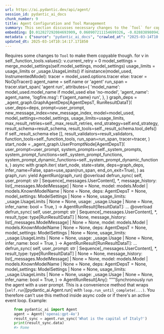 ```yaml
---
url: https://ai.pydantic.dev/api/agent/
session_id: pydantic_ai_docs
chunk_number: 9
title: Agent Configuration and Tool Management
summary: This section discusses necessary changes to the `Tool` for copyability, sets initial values for function tools, merges model settings, and establishes usage limits. It also includes the initialization of a tracer for monitoring the agent run and prepares the graph dependencies required for executing agent tasks.
embedding: [0.012827292084693909, 0.060907211154699326, -0.028838980942964554, -0.029534166678786278, -0.00590907596051693, 0.03814549371600151, 0.035387177020311356, 0.042339034378528595, 0.025452755391597748, -0.013287010602653027, -0.007658252026885748, 0.005034487694501877, -0.022593524307012558, -0.029422039166092873, 0.004412184469401836, -0.04366212710738182, -0.05054670572280884, -0.011279943399131298, -0.00278214318677783, -0.00040996316238306463, 0.0047822026535868645, -0.017917843535542488, 0.0013265986926853657, 0.0386837013065815, -0.029735993593931198, 0.0008752888534218073, -0.032292481511831284, 0.05561482906341553, -0.032314907759428024, -0.006284700240939856, -0.009059835225343704, -0.020048249512910843, -0.014643743634223938, -0.05081580951809883, 0.017502974718809128, 0.0191512368619442, 0.034176211804151535, 0.02673099935054779, -0.01860181614756584, 0.022548673674464226, -0.005679216235876083, -0.06965309381484985, 0.01385885663330555, 0.01060157734900713, 0.013062757439911366, 0.011207060888409615, 0.0072097452357411385, 0.01753661222755909, 0.051712822169065475, 0.0027064576279371977, -0.037405457347631454, 0.016269581392407417, 0.028211072087287903, 0.001070108963176608, -0.01879242993891239, -0.03444531559944153, 0.03433318808674812, 0.00909347366541624, -0.04218205437064171, -0.027201931923627853, 0.015125888399779797, -0.02185348980128765, 0.0066771432757377625, 0.029713569208979607, -0.03980496898293495, 0.021965615451335907, 0.01059036422520876, 0.05095035955309868, -0.02039584144949913, 0.006464102771133184, 0.01385885663330555, 0.02164044789969921, -0.029668718576431274, -0.02077707275748253, -0.023927832022309303, 0.018814856186509132, 0.035970237106084824, 0.04034317657351494, 0.013825219124555588, -0.00290688406676054, 0.012165743857622147, -0.027381334453821182, -0.02222350612282753, 0.02919778600335121, -0.019207298755645752, -0.009620469063520432, -0.06723115593194962, -0.037629712373018265, -0.005881044082343578, -0.05767796188592911, 0.029332337900996208, 0.0224253349006176, 0.006615473888814449, 0.01690870337188244, 0.07727770507335663, 0.04978424310684204, -0.02162923477590084, 0.011885427869856358, 0.03747273609042168, 0.05691549926996231, 0.020317353308200836, -0.024353913962841034, -0.05574938282370567, -0.016863852739334106, -0.009435459971427917, 0.0066771432757377625, -0.006828514393419027, 0.017390847206115723, -0.019431551918387413, 0.0047121234238147736, -0.02735890820622444, 0.0220441035926342, -0.02791954204440117, -0.009441065602004528, -0.01892698183655739, -0.048259321600198746, 0.008342224173247814, -0.032942816615104675, -0.005031684413552284, -0.031103938817977905, -0.026843126863241196, 0.007456423714756966, -0.026215216144919395, -0.023748429492115974, 0.04236145690083504, -0.008258129470050335, -0.026237642392516136, -0.034557443112134933, 0.01731235906481743, 0.0039552683010697365, 0.012726377695798874, -0.018220584839582443, -0.010517481714487076, 0.042765114456415176, -0.003641313873231411, 0.012905780225992203, -0.05440386384725571, -0.00825252290815115, -0.03877340257167816, 0.03529747575521469, -0.0383024737238884, -0.003910417668521404, -0.03195610269904137, -0.00297976634465158, -0.029220212250947952, 0.05382080376148224, -0.09535252302885056, 0.01293941866606474, -0.0808657556772232, 0.011369644664227962, 0.00764143280684948, -0.017805716022849083, -0.01385885663330555, 0.025430329144001007, 0.02120315469801426, 0.013892495073378086, -0.020552819594740868, 0.02428663708269596, -0.0005003652768209577, -0.0260806642472744, -0.05104006081819534, -0.0012116688303649426, -0.012670313939452171, -0.022088954225182533, -0.024757569655776024, -0.05978594347834587, 0.008751487359404564, -0.010708097368478775, -0.026260066777467728, -0.024981822818517685, 0.011268731206655502, 0.0011282747145742178, -0.016830213367938995, 0.026192791759967804, 0.03937888890504837, -0.05992049351334572, -0.005668003577739, -0.021360130980610847, -0.00683972705155611, -0.02484727092087269, -0.0029461283702403307, -0.010730522684752941, -0.022324420511722565, -0.0046728793531656265, -0.06283579021692276, -0.0012067633215337992, 0.0036973771639168262, 0.01438585203140974, -0.011661173775792122, 0.011773301288485527, 0.0366654209792614, 0.03937888890504837, 0.04076926037669182, -0.00581376813352108, -0.056601546704769135, -0.010063368827104568, 0.04758656024932861, -0.03529747575521469, 0.01814209669828415, 0.006380007602274418, -0.016561109572649002, -0.0021346115972846746, 0.029623867943882942, -0.01691991463303566, 0.04655499383807182, -0.01777207851409912, 0.010741735808551311, -0.004958802368491888, -0.011549047194421291, -0.010125039145350456, 0.030543306842446327, 0.0001997256331378594, 0.0015837892424315214, 0.013320649042725563, 0.010029731318354607, -0.0049784244038164616, -0.020653733983635902, 0.001316787675023079, -0.00728823384270072, 0.02266080118715763, 0.0031507594976574183, 0.009755020961165428, -0.011885427869856358, -0.020025823265314102, 0.012950630858540535, 0.038481876254081726, -0.005362458061426878, -0.049873944371938705, -0.03197852894663811, 0.049649693071842194, 0.02083313651382923, -0.016381707042455673, 0.01609017699956894, -0.018613027408719063, 0.07696375250816345, -0.004894329234957695, 0.04103836417198181, 0.014677382074296474, 0.02879413031041622, -0.03919948637485504, -0.005819374229758978, 0.02327749691903591, 0.02082192339003086, -0.030745133757591248, 0.008274948224425316, 0.0226159505546093, 0.007265808526426554, -0.015024974010884762, 0.033974383026361465, 0.015619246289134026, 0.023210221901535988, -0.05202677845954895, -0.023142945021390915, -0.04839387163519859, -0.017603887245059013, 0.00550261652097106, 0.005208284128457308, 0.007310659158974886, -0.02569943480193615, -0.010870681144297123, 0.04420033469796181, -0.005197071470320225, -0.006733207032084465, 0.019655806943774223, 0.008202066645026207, 0.011150998063385487, 0.040455304086208344, -0.04406578466296196, 0.04155414551496506, 0.01996976137161255, 0.030274203047156334, 0.02347932569682598, 0.033570725470781326, -0.035970237106084824, -0.05386565625667572, -0.015630459412932396, 0.06216302886605263, 0.035005949437618256, -0.021909551694989204, -0.01836634986102581, -0.055390577763319016, 0.03520777449011803, 0.0036244948860257864, 0.03424348682165146, 0.014912847429513931, -0.00159360037650913, -0.03899765759706497, -0.0004260813584551215, -0.008089940063655376, 0.025206075981259346, -0.04061228036880493, 0.01689749024808407, 0.06494376808404922, 0.01458768080919981, 0.020115526393055916, -0.03144032135605812, 0.013186097145080566, 0.018848493695259094, -0.009222419001162052, 0.0074227857403457165, 0.03146274387836456, 0.016191091388463974, 0.02486969716846943, -0.014767083339393139, 0.01813088357448578, 0.01417281199246645, -0.02323264628648758, -0.030094800516963005, 0.03141789510846138, -0.005920288618654013, -0.009889572858810425, 0.07965479046106339, -0.020440692082047462, -0.0023546600714325905, 0.0448506698012352, -0.03794366866350174, 0.02489212155342102, 0.010517481714487076, 0.031507596373558044, 0.001335008186288178, -0.026417044922709465, 0.016078965738415718, 0.014195237308740616, -0.010859468020498753, -0.02675342559814453, -0.005034487694501877, 0.02549760602414608, -0.015765011310577393, -0.04301179200410843, 0.0718059241771698, -0.01161632314324379, -0.038257621228694916, -0.023905407637357712, 0.004869100637733936, 0.06220787763595581, 0.02489212155342102, -0.002131808316335082, -0.029040809720754623, 0.0539105050265789, 0.03298766911029816, -0.018220584839582443, 0.01939791440963745, -0.054359011352062225, -0.008482382632791996, 0.005401702597737312, 0.04668954759836197, 0.021057389676570892, 0.02897353284060955, -0.005471781827509403, 0.025183651596307755, 0.010074581950902939, 0.018814856186509132, 0.014677382074296474, 0.04467126727104187, -0.015024974010884762, -0.002316817408427596, -0.05727430433034897, 0.0012053617974743247, -0.038661278784275055, 0.013634603470563889, -0.044738542288541794, 0.015047400258481503, 0.0025999373756349087, -0.008162821643054485, -0.01689749024808407, 0.02262716367840767, 0.012670313939452171, 0.005931501276791096, -0.01795148104429245, 0.01754782535135746, 0.07490061968564987, 0.04404335841536522, 0.0053428360261023045, 0.009278482757508755, -0.014217662625014782, -0.004521508235484362, -0.024645444005727768, 0.006985492072999477, 0.02939961478114128, 0.035992663353681564, 0.031103938817977905, 0.006127723027020693, 0.017402060329914093, -0.004835462663322687, 0.0037870784290134907, 0.03509565070271492, 0.008033876307308674, -0.010848255828022957, -0.019453978165984154, -0.007052768021821976, 0.05408990755677223, -0.07629098743200302, -0.0046084062196314335, 0.015843499451875687, -0.025250926613807678, 0.03442288935184479, 0.006178179755806923, 0.04390880465507507, 0.023187795653939247, 0.04036560282111168, 0.03655329719185829, -0.00112126674503088, -0.03038632869720459, 0.0619836263358593, -0.0050064558163285255, -0.005384883377701044, 0.025564881041646004, 0.012176956981420517, 0.008611328899860382, 0.020541606470942497, 0.057812511920928955, -0.0008942102431319654, 0.026596447452902794, -0.018411200493574142, 0.006536985281854868, -0.047810815274715424, 0.0005795547622255981, -0.02590126171708107, 0.02937718853354454, 0.07117801159620285, -0.03200095146894455, -0.08795216679573059, 0.030520880594849586, 0.033974383026361465, -0.012233019806444645, 0.02895110659301281, 0.0189606212079525, -0.04204750433564186, 0.01286092959344387, 0.02184227667748928, 0.008258129470050335, 0.0001956960913958028, 0.018702728673815727, 0.00178561732172966, -0.007125650066882372, 0.007372329011559486, 0.024735145270824432, 0.016841426491737366, 0.024533316493034363, -0.00796099379658699, 0.04646529257297516, -0.011190242134034634, 0.01539499219506979, 0.06732085347175598, -0.012053617276251316, -0.0029573410283774137, -0.03859400004148483, 0.004187931306660175, 0.02630491741001606, 0.004159899428486824, -0.03570113331079483, -0.02832319773733616, -0.028076520189642906, 0.006621079985052347, -0.05059155449271202, -0.024331487715244293, 0.07113315910100937, -0.008768306113779545, 0.043348170816898346, 0.023905407637357712, 0.0461064875125885, -0.011649961583316326, 0.0031367437914013863, 0.02567700855433941, 0.019846420735120773, 0.03787638992071152, 0.009968061000108719, 0.037226054817438126, -0.01594441384077072, 0.06256668269634247, 0.015495906583964825, -0.023950258269906044, -0.008269342593848705, 0.030879685655236244, -0.006082871928811073, -0.02693282812833786, -0.004644847474992275, 0.04978424310684204, -0.011694812215864658, -0.007747953291982412, -0.013073970563709736, -0.012367572635412216, 0.04893207922577858, 0.03195610269904137, -0.004726139362901449, -0.018500901758670807, -0.004252403974533081, -0.03040875494480133, -0.04404335841536522, 0.02325507253408432, 0.05135401710867882, 0.0038235196843743324, 0.022335633635520935, -0.009474704042077065, 0.06023444980382919, 0.021169517189264297, 0.03491624817252159, 0.03166457265615463, -0.008269342593848705, -0.014240087941288948, -0.0346471443772316, 0.012804865837097168, 0.00663229264318943, 0.011717237532138824, -0.037607286125421524, -0.013477626256644726, 0.021315280348062515, 0.0030666645616292953, 0.007602188736200333, 0.015865923836827278, -0.03731575608253479, -0.005623152945190668, -0.020048249512910843, -0.006688356399536133, -0.03327919542789459, 0.006811695639044046, -0.019622167572379112, 0.022189868614077568, 0.01406068541109562, -0.0019019487081095576, -0.0008395484765060246, -0.03182154893875122, -0.038235194981098175, -0.017794502899050713, 0.0011352825677022338, 0.011089327745139599, 0.020519182085990906, -0.059247735887765884, 0.019050322473049164, -0.0165050458163023, -0.007854473777115345, 0.029085660353302956, -0.02142740786075592, 0.023501751944422722, 0.0047121234238147736, 0.01996976137161255, -0.01387006975710392, 0.030655432492494583, -0.05359655246138573, -0.021718936040997505, -0.00958122406154871, 0.0207882858812809, -0.034602291882038116, -0.011313581839203835, -0.02161802351474762, -0.013006694614887238, 0.027650438249111176, 0.007058374118059874, 0.026439469307661057, -0.011313581839203835, 0.026215216144919395, -0.008370256051421165, 0.019229725003242493, -0.001604813034646213, 0.052923791110515594, -0.0026209610514342785, -0.02079949900507927, -0.012468486092984676, 0.03361557796597481, -0.03038632869720459, -0.011268731206655502, -0.008387075737118721, 0.023501751944422722, -0.020137950778007507, -0.004759777337312698, 0.04520947486162186, 0.022559886798262596, -0.02628249302506447, -0.019835209473967552, 0.040477730333805084, 0.013623391278088093, 0.0246902946382761, 0.012591825798153877, 0.02386055700480938, 0.014542830176651478, -0.03902008384466171, 0.010467025451362133, 0.006542591378092766, -0.04348272457718849, 0.03278584033250809, 0.007523700129240751, -0.014374639838933945, 0.01612381637096405, 0.015170739032328129, -0.003958071582019329, 0.01635928265750408, -0.060279302299022675, 0.03258401155471802, -0.01733478344976902, 0.02569943480193615, -0.033570725470781326, -0.023165371268987656, 0.0296014416962862, -0.007663858123123646, -0.051084913313388824, -0.001501095830462873, -0.021943191066384315, 0.01937549002468586, -0.03101423755288124, 0.008672998286783695, 0.024578167125582695, -0.019543679431080818, -0.003164775436744094, 0.01996976137161255, 0.012625463306903839, 0.005920288618654013, 0.049649693071842194, 0.009211206808686256, -0.02650674618780613, 0.011190242134034634, -0.014150386676192284, -0.022705651819705963, -0.016471408307552338, -0.03361557796597481, -0.014677382074296474, 0.04036560282111168, -0.002239730441942811, 0.0010981406085193157, 0.06220787763595581, 0.012816078960895538, 0.007932961918413639, 0.018254222348332405, 0.007260202430188656, 0.01818694733083248, 0.0031619721557945013, -0.02509395033121109, -0.03767456114292145, 0.0033890288323163986, -0.029713569208979607, 0.04204750433564186, -0.05032245069742203, 0.01955489255487919, 0.026820700615644455, 0.022346846759319305, -0.04101593792438507, 0.006419252138584852, -0.01398219633847475, -0.014744658023118973, -0.004210356622934341, 0.004925164394080639, 0.020642520859837532, 0.017469335347414017, -0.018646666780114174, 0.0010981406085193157, -0.0165050458163023, 0.02531820349395275, -0.011694812215864658, 0.014083110727369785, 0.008308586664497852, -0.02099011279642582, -0.04830417037010193, -0.06207332760095596, 0.019880060106515884, -0.01222180761396885, 0.008274948224425316, 0.023501751944422722, -0.01438585203140974, 0.0024289439897984266, -0.015551969408988953, 0.002968553686514497, 0.007153681945055723, 0.006492134649306536, 0.002822789130732417, 0.019521255046129227, -0.004664469510316849, 0.015495906583964825, 0.009328939020633698, 0.045366451144218445, 0.04263056069612503, -0.013623391278088093, -0.03348102420568466, 0.008914071135222912, 0.030363904312253, 0.014228874817490578, -0.02648431994020939, -0.0010581954848021269, 0.02037341706454754, -0.0506364069879055, -0.037427883595228195, -0.006284700240939856, -0.031059088185429573, -0.025811560451984406, -0.020541606470942497, 0.05359655246138573, 0.054179608821868896, -0.015608033165335655, 0.0033385716378688812, -0.004168309271335602, -0.009071048349142075, 0.021573172882199287, -0.02572185918688774, -0.0228626299649477, 0.006015595979988575, 0.025744285434484482, 0.0070079173892736435, 0.0035544156562536955, 0.040275901556015015, -0.003994512837380171, -0.011605110950767994, 0.013713092543184757, -0.007512487005442381, -0.003714196151122451, 0.010870681144297123, 0.019880060106515884, 0.008308586664497852, -0.036620572209358215, -0.028076520189642906, -0.016987191513180733, 0.014823146164417267, 0.00264759105630219, -0.01630321890115738, 0.007377935107797384, -0.03870612755417824, 0.011907853186130524, 0.004103836137801409, -0.04494037106633186, 0.006206211633980274, 0.017895417287945747, 0.018287859857082367, -0.014924060553312302, -0.00779841048642993, 0.006396826822310686, -0.01649383455514908, 0.012490911409258842, 0.00595953268930316, -0.04691380262374878, 0.010837042704224586, 0.0592028833925724, -0.0064472840167582035, 0.03372770547866821, 0.002895671408623457, -0.03327919542789459, 0.003125531133264303, -0.040096499025821686, -0.03875098004937172, -0.036598145961761475, -0.044962797313928604, 0.00719292601570487, 0.006363188847899437, -0.005070928949862719, 0.004703714046627283, -0.01041096169501543, -0.002770930528640747, 0.002633575350046158, -0.002490613842383027, -0.01539499219506979, 0.02386055700480938, 0.03718120604753494, -0.0004068095877300948, 0.022683225572109222, -0.058440424501895905, 0.0050597162917256355, -0.0056063337251544, 0.03958071768283844, 0.016404133290052414, 0.014912847429513931, -0.019106386229395866, 0.010567938908934593, -0.057633109390735626, 0.004201947245746851, -0.015092250891029835, -0.0024373535998165607, 0.00978865846991539, 0.009132717736065388, 0.003952465485781431, 0.015350141562521458, 0.010405355133116245, 0.006974279414862394, -0.02531820349395275, -0.01346641406416893, -0.052520133554935455, 0.022683225572109222, -0.013623391278088093, 0.017278721556067467, -0.002796158893033862, -0.057857364416122437, 0.010943563655018806, -0.014228874817490578, 0.02776256389915943, -0.005289576016366482, -0.017480548471212387, 0.012524549849331379, -0.02158438414335251, -0.010242771357297897, 0.02124800533056259, -0.023344773799180984, -0.004196340683847666, -0.0013434176798909903, -0.014542830176651478, -0.010517481714487076, -0.05933743715286255, -0.018613027408719063, -0.0016370494849979877, 0.03040875494480133, 0.03814549371600151, 0.011207060888409615, -0.03103666380047798, -0.07943053543567657, 0.00030204124050214887, 0.011111753061413765, -0.0077703786082565784, -0.003360997186973691, -0.004658863414078951, 0.0008171231602318585, 0.024802420288324356, -0.028861405327916145, 0.025946112349629402, 0.01162753626704216, -0.002859230153262615, -0.02917536161839962, -0.03401923179626465, 0.010719310492277145, 0.0072377766482532024, 0.021057389676570892, -0.0027386939618736506, 0.05099521204829216, -0.021270429715514183, -0.013376712799072266, -0.01689749024808407, -0.07288233935832977, 0.01709931716322899, -0.01634806953370571, -0.025004249066114426, 0.001774404663592577, 0.018915770575404167, -0.00019867444643750787, -0.03202337771654129, -0.041105639189481735, -0.01334307435899973, 0.008549658581614494, -0.019880060106515884, -0.02486969716846943, 0.029242636635899544, 0.011728450655937195, 0.0440882071852684, -0.007355509791523218, -0.01628079265356064, -0.010607183910906315, -0.012502124533057213, 0.02120315469801426, -0.0030442392453551292, 0.02675342559814453, 0.024353913962841034, -0.02323264628648758, 0.002784946234896779, 0.013791580684483051, 0.015350141562521458, 0.005735279526561499, 0.0027274813037365675, -0.01893819496035576, 0.025587307289242744, 0.006587442010641098, 0.029848121106624603, 0.00012684329703915864, 0.022761715576052666, 0.005785736255347729, 0.010416568256914616, 0.022694438695907593, -0.002500424860045314, 0.003383422503247857, -0.016224730759859085, 0.006183786317706108, 0.0104221748188138, -0.021135877817869186, -0.011717237532138824, 0.009401821531355381, -0.018243009224534035, -0.021943191066384315, 0.015652883797883987, -0.01568652130663395, -9.714725456433371e-05, 0.029040809720754623, 0.012928205542266369, 0.002314014360308647, 0.013354286551475525, -0.0018711138982325792, 0.0077815912663936615, 0.046375591307878494, -0.02000339888036251, 0.05521117523312569, -0.0038038974162191153, -0.0370466522872448, 0.006206211633980274, -0.02426421269774437, -0.019083959981799126, -0.014632531441748142, 0.0024359519593417645, 0.008039482869207859, -0.020507968962192535, 0.044985223561525345, -0.023569026961922646, -0.015204377472400665, -0.006637899205088615, -0.00856647826731205, 0.03991709649562836, -0.0026840323116630316, 0.0006349172908812761, 0.030520880594849586, -0.006172573659569025, -0.025407904759049416, 0.006424858700484037, -0.04348272457718849, 0.005236315540969372, -0.02303081937134266, 0.01854575239121914, 0.03444531559944153, 0.0075965821743011475, -0.025587307289242744, -0.007176107261329889, -0.04348272457718849, 0.014262513257563114, -0.020721009001135826, 0.030655432492494583, 0.05382080376148224, -0.06220787763595581, -0.03238218277692795, 0.025632157921791077, -0.012289083562791348, 0.03695695102214813, -0.00168190011754632, -0.023613877594470978, 0.0007028941181488335, 0.010971595533192158, -0.012535762041807175, -0.035387177020311356, -0.03298766911029816, 0.012591825798153877, -0.00714246928691864, 0.044805821031332016, -0.00021041271975263953, -0.0025368661154061556, -0.041329894214868546, 0.013365499675273895, 0.02675342559814453, -0.058440424501895905, -0.012120893225073814, -0.03632904216647148, 0.023815706372261047, -0.04287724196910858, 0.021326493471860886, 0.0010455813026055694, -0.05386565625667572, -0.026596447452902794, 0.024107234552502632, -0.018848493695259094, -0.03188882768154144, 0.009306513704359531, -0.036598145961761475, -0.04101593792438507, 0.03123849257826805, 0.05099521204829216, -0.019016684964299202, 0.00126142508815974, -0.013533690012991428, -0.01938670128583908, -0.02162923477590084, -0.0060996911488473415, 0.0031311374623328447, 0.056197889149188995, 0.009362577460706234, 0.021662874147295952, 0.000767366960644722, -0.01757024973630905, 0.0028045685030519962, 0.017828142270445824, -0.01938670128583908, -0.033346474170684814, -0.0019341851584613323, 0.007708708755671978, -0.01143692061305046, -0.015787435695528984, 0.02241412177681923, 0.02527335286140442, -0.007170500699430704, -0.008914071135222912, -0.017043255269527435, 0.05247528478503227, 0.012647888623178005, 0.05548027902841568, 0.014015834778547287, -0.012883354909718037, -0.00571005092933774, -0.01215453166514635, 0.0025719054974615574, 0.00815160945057869, -0.013320649042725563, -0.026461895555257797, 0.0632394477725029, 0.0031479564495384693, -0.0070471614599227905, 0.031171215698122978, -0.024398764595389366, 0.00719292601570487, 0.011863002553582191, -0.011448133736848831, 0.008723455481231213, -0.010349292308092117, 0.026887977495789528, 0.02814379520714283, 0.002452770946547389, -0.020081887021660805, -0.00837586261332035, 0.0720750242471695, 0.0037478341255337, -0.020507968962192535, -0.04162142053246498, 0.0077928039245307446, -0.021528322249650955, 0.016448983922600746, -0.01326458528637886, 0.0064584966748952866, 0.012289083562791348, 0.014318576082587242, -0.034759268164634705, -0.009609255939722061, -0.04041045531630516, 0.011638748459517956, -0.005687625613063574, -0.009805478155612946, 0.02123679220676422, 0.00099652586504817, 0.01233393419533968, -0.011986341327428818, 0.011840577237308025, -0.005802555475383997, 0.020922837778925896, 0.0068733650259673595, 0.015047400258481503, -0.0012368974275887012, 0.011683599092066288, -0.013477626256644726, 0.02874927967786789, -0.010741735808551311, 0.004902739077806473, 0.00311431847512722, 0.026394618675112724, 0.02081071026623249, 0.011874214746057987, 0.015417417511343956, -0.03610479086637497, 0.016617173328995705, 0.029691142961382866, 0.02670857310295105, 0.00504570035263896, 0.032763414084911346, 0.009216812439262867, -0.007411573082208633, -0.007697496097534895, -0.0016118210041895509, 0.020306140184402466, -0.03424348682165146, -0.009244844317436218, -0.016785362735390663, 0.021337706595659256, 0.054762668907642365, -0.024331487715244293, -0.004409381654113531, -0.008112365379929543, 0.02323264628648758, -0.044805821031332016, 0.005236315540969372, 0.0013553311582654715, -0.015226802788674831, 0.014733444899320602, 0.02383813075721264, 0.03101423755288124, -0.0018570980755612254, 0.029220212250947952, -0.027874691411852837, 0.023748429492115974, 0.03789881616830826, -0.024959398433566093, -0.002748505212366581, -0.003952465485781431, 0.0031731848139315844, -0.012894568033516407, -0.00877951830625534, -0.01244606077671051, 0.026574021205306053, -0.030117224901914597, -0.021786212921142578, 0.011896640062332153, -0.01976793259382248, 0.016067752614617348, -0.04529917612671852, -0.008325405418872833, -0.003537596669048071, 0.008644966408610344, 0.022761715576052666, -0.04552343115210533, 0.01305154524743557, 0.036822400987148285, -0.021931977942585945, 0.016774151474237442, 0.016000475734472275, -0.02017158828675747, -0.01356732752174139, -0.0183327104896307, 0.03998437151312828, -0.017301145941019058, -0.008672998286783695, 0.01772722788155079, 0.0037085898220539093, 0.005684822332113981, 0.010321260429918766, 0.027829840779304504, -0.021561959758400917, -0.07525942474603653, -0.015260440297424793, 0.02017158828675747, 0.01753661222755909, 0.040275901556015015, 0.0029713569674640894, -0.005808161571621895, -0.01716659404337406, -0.0404328778386116, 0.033346474170684814, -0.0031227278523147106, -0.002926506334915757, -0.014352214522659779, -0.004207553341984749, -0.02610309049487114, 0.0038263227324932814, -0.010579152032732964, 0.030700283125042915, -0.00561474310234189, -0.044559139758348465, 0.01233393419533968, 0.005780130159109831, -0.04509734734892845, 0.003198413411155343, -0.04500764608383179, -0.010405355133116245, -0.03222520649433136, 0.0020421070512384176, -0.0032236420083791018, -0.009155143052339554, -0.01161632314324379, 0.003279705299064517, 0.001670687459409237, 0.02388298138976097, 0.023187795653939247, 0.006637899205088615, -0.03691210225224495, 0.011145391501486301, 0.03348102420568466, 0.03330162167549133, 0.07019130140542984, 0.002206092234700918, -0.015439842827618122, 0.001889334525913, 0.0021458242554217577, -0.011078115552663803, -0.00826373603194952, 0.014307363890111446, 0.0017057270742952824, -0.03220278024673462, -0.012378784827888012, 0.012165743857622147, -0.011134178377687931, 0.0208443496376276, 0.06521287560462952, 0.009014984592795372, 0.004529917612671852, 0.003960874862968922, 0.00786008033901453, 0.0003460159059613943, 0.03816791996359825, 0.03141789510846138, -0.025856411084532738, -0.024331487715244293, 0.0016398526495322585, -0.007686283439397812, 0.011162210255861282, -0.029534166678786278, 0.022526249289512634, 0.029332337900996208, 0.027291633188724518, -0.012995481491088867, -0.008527233265340328, -0.00990078505128622, -0.07225442677736282, 0.016247155144810677, 0.00728823384270072, -0.01976793259382248, -0.00958122406154871, -0.0005171842640265822, -0.0005304993246681988, 0.004790612030774355, 0.001353929634205997, -0.02162923477590084, -0.01837756112217903, 0.025026673451066017, 0.018063606694340706, -0.028682002797722816, 0.026641298085451126, 0.014778295531868935, 0.020877987146377563, -0.020732222124934196, 0.0362841933965683, -0.022088954225182533, -0.003980496898293495, -0.022772926837205887, -0.029018383473157883, 0.05283408984541893, -0.021539533510804176, 0.04137474298477173, 0.0019986580591648817, 0.001796829979866743, 0.006828514393419027, 0.01834392361342907, 0.004468248225748539, -0.0003032676177099347, -0.008482382632791996, 0.03126091882586479, -0.04799021780490875, 0.06548197567462921, -0.016482621431350708, -0.00906544178724289, 0.0013630399480462074, -0.026237642392516136, 0.017615100368857384, 0.0015067021595314145, 0.017816929146647453, -0.022784139961004257, 0.019252149388194084, 0.013354286551475525, 0.009749414399266243, -0.00550261652097106, -0.023165371268987656, -0.035185351967811584, -0.03285311535000801, 0.006738813128322363, 0.025744285434484482, 0.031305767595767975, -0.0016146241687238216, 0.03141789510846138, 0.009872754104435444, 0.0007172603509388864, 0.025004249066114426, -0.008033876307308674, -0.0022187065333127975, 0.0101082194596529, 0.009099079295992851, 0.015675310045480728, -0.052744388580322266, 0.01813088357448578, -0.011952703818678856, 0.026058239862322807, 0.009356970898807049, 0.01162753626704216, -0.023546602576971054, 0.034804120659828186, -0.030094800516963005, 0.0032376577146351337, 0.013443988747894764, -0.00663229264318943, 0.004947589710354805, 0.004880313761532307, -0.022929904982447624, -0.007467636372894049, 0.0014884816482663155, -0.011448133736848831, 0.011134178377687931, 0.038437023758888245, -0.014296150766313076, -0.01529407873749733, -0.012905780225992203, -0.002079949714243412, -0.010708097368478775, 0.03527505323290825, 0.0038851893041282892, 0.006907003000378609, -0.0006843231385573745, -0.02879413031041622, 0.013331861235201359, -0.0036945738829672337, 0.00930090807378292, -0.022963542491197586, 0.018299072980880737, -0.032292481511831284, 0.0021346115972846746, 0.002999388612806797, -0.008331011980772018, -0.013421563431620598, 0.028457749634981155, -0.047631412744522095, -0.0185233261436224, 0.06099691241979599, 0.007417179644107819, -0.0075797634199261665, -0.015664096921682358, -0.004675682168453932, 0.0072377766482532024, 0.00318720075301826, 0.019823996350169182, -0.00845995731651783, 0.004529917612671852, 0.006267881020903587, 0.006307125557214022, -0.021348919719457626, -0.0012803464196622372, -0.02345690131187439, 0.003714196151122451, -0.022167444229125977, -0.006497740745544434, -0.0006482323515228927, 0.004328089766204357, -0.016146240755915642, 0.007540518883615732, -0.012771228328347206, 0.00978305283933878, -0.0035796440206468105, 0.042540859431028366, -0.002534062834456563, 0.004311270546168089, 0.0003770259500015527, 0.02325507253408432, 0.0025803151074796915, 0.012670313939452171, -0.031507596373558044, 0.04175597429275513, 0.0011219675652682781, 0.012199382297694683, 0.01736842282116413, -0.02978084422647953, -0.02327749691903591, 0.01367945410311222, -0.018624240532517433, -0.00013385122292675078, 0.02020522765815258, -0.0058866506442427635, -0.025004249066114426, -0.013735517859458923, -0.01417281199246645, -0.011593897826969624, 0.017906630411744118, -0.007473242934793234, -0.034557443112134933, -0.018624240532517433, 0.005216693505644798, 0.009323333390057087, 0.006940640974789858, -0.01937549002468586, -0.021763788536190987, 0.013006694614887238, 0.03330162167549133, 0.0007603589911013842, 0.022772926837205887, -0.01959974318742752, 0.014004621654748917, -0.006974279414862394, 0.0074339983984827995, 0.022279569879174232, 0.01222180761396885, 0.02814379520714283, -0.0033245559316128492, 0.008504807949066162, 0.02118072845041752, -0.008897251449525356, -0.055166322737932205, 0.025811560451984406, -0.0012116688303649426, 0.01498012337833643, 0.02020522765815258, 0.006015595979988575, -0.0024667868856340647, -0.01417281199246645, 0.007411573082208633, -0.006480921991169453, -0.03327919542789459, -0.014957698062062263, 0.000966391758993268, 0.00011379105853848159, 0.027852267026901245, -0.003061058232560754, 0.01060157734900713, 0.048035066574811935, 0.0183887742459774, 0.03166457265615463, 0.0003108011151198298, -0.0015291274758055806, -0.02262716367840767, -0.04280996322631836, -0.025766709819436073, 0.02365872822701931, -0.020732222124934196, -0.012412423267960548, 0.04323604702949524, -0.032157931476831436, 0.0012670314172282815, -0.013130033388733864, -0.008117971010506153, 0.027493460103869438, 0.009328939020633698, -0.017088105902075768, -0.011795726604759693, 0.03159729763865471, 0.014251300133764744, -0.027650438249111176, -0.015002548694610596, -0.004656060133129358, -0.010965988971292973, 0.0167517252266407, -0.027650438249111176, -0.03161972388625145, 0.029422039166092873, 0.007731134071946144, -0.005625955760478973, 0.0031451531685888767, 0.016617173328995705, -0.01735720969736576, -0.007114437408745289, -0.0022523445077240467, -0.058261021971702576, 0.003562825033441186, 0.0013034725561738014, 0.03269613906741142, -0.009710170328617096, -0.020687371492385864, 0.00978305283933878, -0.0032909179572016, 0.011055690236389637, -0.006155754439532757, -0.03278584033250809, 0.021102240309119225, -0.04449186474084854, -0.031530022621154785, 0.029422039166092873, -0.031731847673654556, -0.026775849983096123, 0.002555086510255933, 0.008000237867236137, 0.007714315317571163, -0.003907614853233099, 7.71308914409019e-05, -0.01334307435899973, 0.020664947107434273, -0.0279643926769495, 0.016998404636979103, -0.03343617543578148, -0.022515036165714264, -0.01716659404337406, 0.026170365512371063, -0.008286161348223686, -0.04982909560203552, -0.02081071026623249, -0.016594747081398964, 0.018086032941937447, 5.7508721511112526e-05, 0.000848658790346235, -0.013802793808281422, -0.006761238444596529, -0.02980327047407627, 0.02839047461748123, -0.04020862653851509, 0.019622167572379112, 0.03188882768154144, -0.014184024184942245, -0.006856546271592379, -0.025654584169387817, 0.02980327047407627, 0.0208443496376276, 0.02220108173787594, 0.0033189496025443077, -0.0022523445077240467, 0.008785124868154526, -0.0037618500646203756, 0.007663858123123646, 0.01856817677617073, -0.027650438249111176, 0.018848493695259094, 0.019274575635790825, -0.02655159682035446, 0.00473454874008894, 0.05615304037928581, -0.01794026792049408, 0.013354286551475525, 0.028098944574594498, 0.04911148548126221, 0.017200231552124023, 0.0224253349006176, 0.01215453166514635, -0.007417179644107819, -0.0003335768706165254, -0.004897132515907288, -0.013443988747894764, -0.035005949437618256, -0.011941490694880486, 0.01674051210284233, 0.011863002553582191, -0.030072374269366264, 0.028838980942964554, -0.010024124756455421, -0.03919948637485504, -0.010242771357297897, -0.028480175882577896, -0.031933676451444626, 0.05305834114551544, 0.03078998439013958, 0.03605993837118149, 0.008835582062602043, 0.012266658246517181, 0.004171112086623907, 0.03940131515264511, -0.0066771432757377625, 0.05628759041428566, 0.00026174570666626096, 0.0015795845538377762, 0.031530022621154785, -0.0030890898779034615, -0.03919948637485504, 0.048438724130392075, 0.004504689015448093, 0.035566579550504684, 0.008633754216134548, -0.03697937726974487, -0.01398219633847475, -0.007355509791523218, 0.020698584616184235, -0.027089804410934448, -0.01817573420703411, -0.02424178645014763, -0.011649961583316326, 0.016819002106785774, -0.0092616630718112, -0.03980496898293495, 0.013701879419386387, -0.042294181883335114, 0.008538446389138699, -0.0031451531685888767, 0.01428493857383728, -0.0010273606749251485, -0.0059258947148919106, -0.011717237532138824, -0.015069825574755669]
metadata : {"source": "pydantic_ai_docs", "crawled_at": "2025-03-14T10:14:17.170061", "url_path": "/api/agent/", "chunk_size": 3701}
updated_dt: 2025-03-14T10:14:17.171850
---
```

Requires some changes to `Tool` to make them copyable though.
    for v in self._function_tools.values():
      v.current_retry = 0
    model_settings = merge_model_settings(self.model_settings, model_settings)
    usage_limits = usage_limits or _usage.UsageLimits()
    if isinstance(model_used, InstrumentedModel):
      tracer = model_used.options.tracer
    else:
      tracer = NoOpTracer()
    agent_name = self.name or 'agent'
    run_span = tracer.start_span(
      'agent run',
      attributes={
        'model_name': model_used.model_name if model_used else 'no-model',
        'agent_name': agent_name,
        'logfire.msg': f'{agent_name} run',
      },
    )
    graph_deps = _agent_graph.GraphAgentDeps[AgentDepsT, RunResultDataT](
      user_deps=deps,
      prompt=user_prompt,
      new_message_index=new_message_index,
      model=model_used,
      model_settings=model_settings,
      usage_limits=usage_limits,
      max_result_retries=self._max_result_retries,
      end_strategy=self.end_strategy,
      result_schema=result_schema,
      result_tools=self._result_schema.tool_defs() if self._result_schema else [],
      result_validators=result_validators,
      function_tools=self._function_tools,
      run_span=run_span,
      tracer=tracer,
    )
    start_node = _agent_graph.UserPromptNode[AgentDepsT](
      user_prompt=user_prompt,
      system_prompts=self._system_prompts,
      system_prompt_functions=self._system_prompt_functions,
      system_prompt_dynamic_functions=self._system_prompt_dynamic_functions,
    )
    async with graph.iter(
      start_node,
      state=state,
      deps=graph_deps,
      infer_name=False,
      span=use_span(run_span, end_on_exit=True),
    ) as graph_run:
      yield AgentRun(graph_run)
  @overload
  defrun_sync(
    self,
    user_prompt: str | Sequence[_messages.UserContent],
    *,
    message_history: list[_messages.ModelMessage] | None = None,
    model: models.Model | models.KnownModelName | None = None,
    deps: AgentDepsT = None,
    model_settings: ModelSettings | None = None,
    usage_limits: _usage.UsageLimits | None = None,
    usage: _usage.Usage | None = None,
    infer_name: bool = True,
  ) -> AgentRunResult[ResultDataT]: ...
  @overload
  defrun_sync(
    self,
    user_prompt: str | Sequence[_messages.UserContent],
    *,
    result_type: type[RunResultDataT] | None,
    message_history: list[_messages.ModelMessage] | None = None,
    model: models.Model | models.KnownModelName | None = None,
    deps: AgentDepsT = None,
    model_settings: ModelSettings | None = None,
    usage_limits: _usage.UsageLimits | None = None,
    usage: _usage.Usage | None = None,
    infer_name: bool = True,
  ) -> AgentRunResult[RunResultDataT]: ...
  defrun_sync(
    self,
    user_prompt: str | Sequence[_messages.UserContent],
    *,
    result_type: type[RunResultDataT] | None = None,
    message_history: list[_messages.ModelMessage] | None = None,
    model: models.Model | models.KnownModelName | None = None,
    deps: AgentDepsT = None,
    model_settings: ModelSettings | None = None,
    usage_limits: _usage.UsageLimits | None = None,
    usage: _usage.Usage | None = None,
    infer_name: bool = True,
  ) -> AgentRunResult[Any]:
"""Synchronously run the agent with a user prompt.
    This is a convenience method that wraps [`self.run`][pydantic_ai.Agent.run] with `loop.run_until_complete(...)`.
    You therefore can't use this method inside async code or if there's an active event loop.
    Example:
```python
    from pydantic_ai import Agent
    agent = Agent('openai:gpt-4o')
    result_sync = agent.run_sync('What is the capital of Italy?')
    print(result_sync.data)
    #> Rome